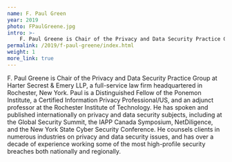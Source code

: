 ```yaml
---
name: F. Paul Green
year: 2019
photo: FPaulGreene.jpg
intro: >-
    F. Paul Greene is Chair of the Privacy and Data Security Practice Group at Harter Secrest & Emery LLP, a full-service law firm headquartered in Rochester, New York. Paul is a Distinguished Fellow of the Ponemon Institute, a Certified Information Privacy Professional/US, and an adjunct professor at the Rochester Institute of Technology.
permalink: /2019/f-paul-greene/index.html
weight: 1
more_link: true
---
```

F. Paul Greene is Chair of the Privacy and Data Security Practice Group at Harter Secrest & Emery LLP, a full-service law firm headquartered in Rochester, New York. Paul is a Distinguished Fellow of the Ponemon Institute, a Certified Information Privacy Professional/US, and an adjunct professor at the Rochester Institute of Technology. He has spoken and published internationally on privacy and data security subjects, including at the Global Security Summit, the IAPP Canada Symposium, NetDiligence, and the New York State Cyber Security Conference. He counsels clients in numerous industries on privacy and data security issues, and has over a decade of experience working some of the most high-profile security breaches both nationally and regionally.